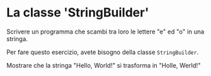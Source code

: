 # La classe 'StringBuilder'

Scrivere un programma che scambi tra loro le lettere "e" ed "o" in una stringa.

Per fare questo esercizio, avete bisogno della classe `StringBuilder`.

Mostrare che la stringa "Hello, World!"  si trasforma in "Holle, Werld!"